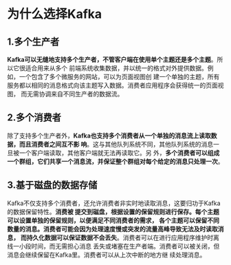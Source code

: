 为什么选择Kafka
================================================================================
## 1.多个生产者
**Kafka可以无缝地支持多个生产者，不管客户端在使用单个主题还是多个主题**。所以它很适合用来从多个
前端系统收集数据，并以统一的格式对外提供数据。例如，一个包含了多个微服务的网站，可以为页面视图创
建一个单独的主题，所有服务都以相同的消息格式向该主题写入数据。消费者应用程序会获得统一的页面视图，
而无需协调来自不同生产者的数据流。

## 2.多个消费者
除了支持多个生产者外，**Kafka也支持多个消费者从一个单独的消息流上读取数据，而且消费者之间互不影
响**。这与其他队列系统不同，其他队列系统的消息一旦被一个客户端读取，其他客户端就无法再读取它。另
外，**多个消费者可以组成一个群组，它们共享一个消息流，并保证整个群组对每个给定的消息只处理一次**。

## 3.基于磁盘的数据存储
Kafka不仅支持多个消费者，还允许消费者非实时地读取消息，这要归功于Kafka的数据保留特性。**消费被
提交到磁盘，根据设置的保留规则进行保存。每个主题可以设置单独的保留规则，以便满足不同消费者的需求，
各个主题可以保留不同数量的消息。消费者可能会因为处理速度慢或突发的流量高峰导致无法及时读取消息，
而持久化数据可以保证数据不会丢失**。消费者可以在进行应用程序维护时离线一小段时间，而无需担心消息
丢失或堵塞在生产者端。消费者可以被关闭，但消息会继续保留在Kafka里。消费者可以从上次中断的地方继
续处理消息。



